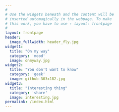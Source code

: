 ```yaml
---
#
# Use the widgets beneath and the content will be
# inserted automagically in the webpage. To make
# this work, you have to use › layout: frontpage
#
layout: frontpage
header:
  image_fullwidth: header_fly.jpg
widget1:
  title: "On my way"
  category: 'mood'
  image: onmyway.jpg
widget2:
  title: "You don't want to know"
  category: 'geek'
  image: github-303x182.jpg
widget3:
  title: "Interesting thing"
  category: 'share'
  image: interesting.jpg
permalink: /index.html
---
```

<!-- <div id="videoModal" class="reveal-modal large" data-reveal="">
  <div class="flex-video widescreen vimeo" style="display: block;">
    <iframe width="1280" height="720" src="https://www.youtube.com/embed/3b5zCFSmVvU" frameborder="0" allowfullscreen></iframe>
  </div>
  <a class="close-reveal-modal">&#215;</a>
</div> -->

